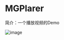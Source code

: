 # MGPlarer
简介：一个播放视频的Demo

![image](http://upload-images.jianshu.io/upload_images/1429890-2546b25ef6a6c5f1.gif?imageMogr2/auto-orient/strip)
